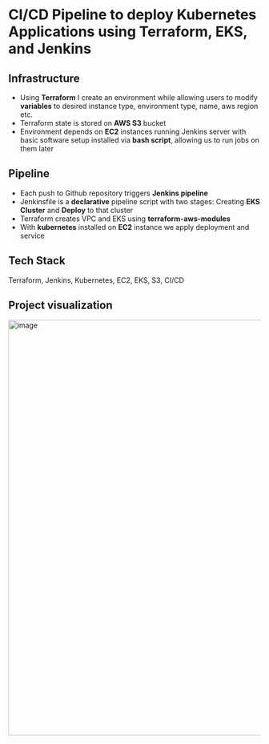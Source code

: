 # CI/CD Pipeline to deploy Kubernetes Applications using Terraform, EKS, and Jenkins

## Infrastructure

- Using **Terraform** I create an environment while allowing users to modify **variables** to desired instance type, environment type, name, aws region etc.
- Terraform state is stored on **AWS S3** bucket
- Environment depends on **EC2** instances running Jenkins server with basic software setup installed via **bash script**, allowing us to run jobs on them later

## Pipeline

- Each push to Github repository triggers **Jenkins pipeline**
- Jenkinsfile is a **declarative** pipeline script with two stages: Creating **EKS Cluster** and **Deploy** to that cluster
- Terraform creates VPC and EKS using **terraform-aws-modules**
- With **kubernetes** installed on **EC2** instance we apply deployment and service

## Tech Stack
Terraform, Jenkins, Kubernetes, EC2, EKS, S3, CI/CD

## Project visualization 
<img width="830" alt="image" src="https://github.com/capmichal/jenkins-terraform-pipeline/assets/130446782/b0fe0e93-18f7-4a00-b680-c2005b6f128a">

